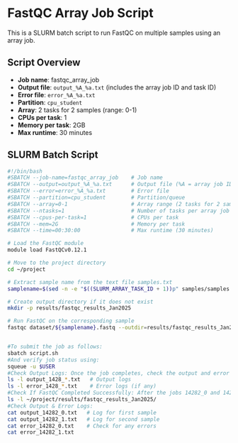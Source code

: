 # FastQC Array Job Script

This is a SLURM batch script to run FastQC on multiple samples using an array job.

## Script Overview

- **Job name**: fastqc_array_job
- **Output file**: `output_%A_%a.txt` (includes the array job ID and task ID)
- **Error file**: `error_%A_%a.txt`
- **Partition**: `cpu_student`
- **Array**: 2 tasks for 2 samples (range: 0-1)
- **CPUs per task**: 1
- **Memory per task**: 2GB
- **Max runtime**: 30 minutes

## SLURM Batch Script

```bash
#!/bin/bash
#SBATCH --job-name=fastqc_array_job    # Job name
#SBATCH --output=output_%A_%a.txt      # Output file (%A = array job ID, %a = task ID)
#SBATCH --error=error_%A_%a.txt        # Error file
#SBATCH --partition=cpu_student        # Partition/queue
#SBATCH --array=0-1                    # Array range (2 tasks for 2 samples)
#SBATCH --ntasks=1                     # Number of tasks per array job
#SBATCH --cpus-per-task=1              # CPUs per task
#SBATCH --mem=2G                       # Memory per task
#SBATCH --time=00:30:00                # Max runtime (30 minutes)

# Load the FastQC module
module load FastQCv0.12.1

# Move to the project directory
cd ~/project

# Extract sample name from the text file samples.txt
samplename=$(sed -n -e "$((SLURM_ARRAY_TASK_ID + 1))p" samples/samples.txt)

# Create output directory if it does not exist
mkdir -p results/fastqc_results_Jan2025

# Run FastQC on the corresponding sample
fastqc dataset/${samplename}.fastq --outdir=results/fastqc_results_Jan2025

```

```bash

#To submit the job as follows:
sbatch script.sh
#And verify job status using:
squeue -u $USER
#Check Output Logs: Once the job completes, check the output and error logs:
ls -l output_1428_*.txt   # Output logs  
ls -l error_1428_*.txt    # Error logs (if any)
#Check If FastQC Completed Successfully: After the jobs 14282_0 and 14282_1 finish, check the output:
ls -l ~/project/results/fastqc_results_Jan2025/
#Check Output & Error Logs:
cat output_14282_0.txt   # Log for first sample
cat output_14282_1.txt   # Log for second sample
cat error_14282_0.txt    # Check for any errors
cat error_14282_1.txt
```
